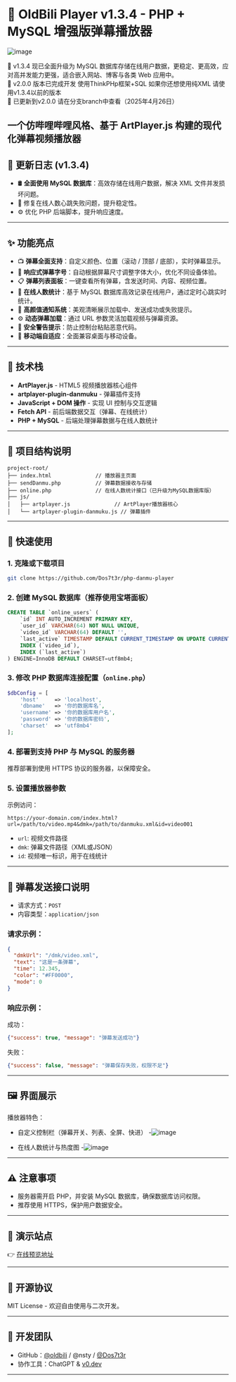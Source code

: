 
# 🎥 OldBili Player v1.3.4 - PHP + MySQL 增强版弹幕播放器 
![image](https://github.com/user-attachments/assets/61fdc1f9-e3ec-4e55-a326-d2284b3e10e1)

🔴 v1.3.4 现已全面升级为 MySQL 数据库存储在线用户数据，更稳定、更高效，应对高并发能力更强，适合嵌入网站、博客与各类 Web 应用中。<br>
🔴 v2.0.0 版本已完成开发 使用ThinkPHp框架+SQL 如果你还想使用纯XML 请使用v1.3.4以前的版本<br>
🔴 已更新到v2.0.0  请在分支branch中查看（2025年4月26日）

一个仿哔哩哔哩风格、基于 ArtPlayer.js 构建的现代化弹幕视频播放器 
---

## 🚀 更新日志 (v1.3.4)

- 🛢️ **全面使用 MySQL 数据库**：高效存储在线用户数据，解决 XML 文件并发损坏问题。
- 🐞 修复在线人数心跳失败问题，提升稳定性。
- ⚙️ 优化 PHP 后端脚本，提升响应速度。

---

## ✨ 功能亮点

- 📺 **弹幕全面支持**：自定义颜色、位置（滚动 / 顶部 / 底部），实时弹幕显示。
- 🔄 **响应式弹幕字号**：自动根据屏幕尺寸调整字体大小，优化不同设备体验。
- 📋 **弹幕列表面板**：一键查看所有弹幕，含发送时间、内容、视频位置。
- 📡 **在线人数统计**：基于 MySQL 数据库高效记录在线用户，通过定时心跳实时统计。
- 🎨 **高颜值通知系统**：美观清晰展示加载中、发送成功或失败提示。
- ⚙️ **动态弹幕加载**：通过 URL 参数灵活加载视频与弹幕资源。
- 🚨 **安全警告提示**：防止控制台粘贴恶意代码。
- 📱 **移动端自适应**：全面兼容桌面与移动设备。

---

## 🔧 技术栈

- **ArtPlayer.js** - HTML5 视频播放器核心组件
- **artplayer-plugin-danmuku** - 弹幕插件支持
- **JavaScript + DOM 操作** - 实现 UI 控制与交互逻辑
- **Fetch API** - 前后端数据交互（弹幕、在线统计）
- **PHP + MySQL** - 后端处理弹幕数据与在线人数统计

---

## 📁 项目结构说明

```
project-root/
├── index.html              // 播放器主页面
├── sendDanmu.php           // 弹幕数据接收与存储
├── online.php              // 在线人数统计接口（已升级为MySQL数据库版）
├── js/
│   ├── artplayer.js              // ArtPlayer播放器核心
│   └── artplayer-plugin-danmuku.js // 弹幕插件
```

---

## 🔌 快速使用

### 1. 克隆或下载项目

```bash
git clone https://github.com/Dos7t3r/php-danmu-player
```

### 2. 创建 MySQL 数据库（推荐使用宝塔面板）

```sql
CREATE TABLE `online_users` (
    `id` INT AUTO_INCREMENT PRIMARY KEY,
    `user_id` VARCHAR(64) NOT NULL UNIQUE,
    `video_id` VARCHAR(64) DEFAULT '',
    `last_active` TIMESTAMP DEFAULT CURRENT_TIMESTAMP ON UPDATE CURRENT_TIMESTAMP,
    INDEX (`video_id`),
    INDEX (`last_active`)
) ENGINE=InnoDB DEFAULT CHARSET=utf8mb4;
```

### 3. 修改 PHP 数据库连接配置（`online.php`）

```php
$dbConfig = [
    'host'     => 'localhost',
    'dbname'   => '你的数据库名',
    'username' => '你的数据库用户名',
    'password' => '你的数据库密码',
    'charset'  => 'utf8mb4'
];
```

### 4. 部署到支持 PHP 与 MySQL 的服务器

推荐部署到使用 HTTPS 协议的服务器，以保障安全。

### 5. 设置播放器参数

示例访问：

```url
https://your-domain.com/index.html?url=/path/to/video.mp4&dmk=/path/to/danmuku.xml&id=video001
```

- `url`: 视频文件路径
- `dmk`: 弹幕文件路径（XML或JSON）
- `id`: 视频唯一标识，用于在线统计

---

## 📮 弹幕发送接口说明

- 请求方式：`POST`
- 内容类型：`application/json`

### 请求示例：

```json
{
  "dmkUrl": "/dmk/video.xml",
  "text": "这是一条弹幕",
  "time": 12.345,
  "color": "#FF0000",
  "mode": 0
}
```

### 响应示例：

成功：

```json
{"success": true, "message": "弹幕发送成功"}
```

失败：

```json
{"success": false, "message": "弹幕保存失败，权限不足"}
```

---

## 🖼️ 界面展示



播放器特色：

- 自定义控制栏（弹幕开关、列表、全屏、快进）
-![image](https://github.com/user-attachments/assets/be70efba-5db4-432f-a440-f0b6d93b1a8f)

- 在线人数统计与热度图
-![image](https://github.com/user-attachments/assets/9e57105d-9977-4f1b-b6e7-2adcea6ed21e)


---

## ⚠️ 注意事项

- 服务器需开启 PHP，并安装 MySQL 数据库，确保数据库访问权限。
- 推荐使用 HTTPS，保护用户数据安全。

---

## 🧪 演示站点

👉 [在线预览地址](https://obplayer.pages.dev/v1.3.html?url=https://limeblogs.github.io/ubc2/vid/av14224600125.mp4&dmk=https://obplayer.pages.dev/%E2%80%9C%E4%B8%80%E6%BC%94%E4%B8%81%E7%9C%9F_%E4%BE%BF%E5%85%A5%E6%88%8F_%E5%BE%97%E5%A4%AA%E6%B7%B1%E2%80%9D%E2%80%94%E2%80%94%E4%B8%81%E7%9C%9F%E8%83%BD%E9%87%8F%E5%8D%95%E6%9B%B2%E3%80%8A%E7%BE%A4%E4%B8%81%E3%80%8B.26554729651.xml)




---

## 📜 开源协议

MIT License - 欢迎自由使用与二次开发。

---

## 👥 开发团队

- GitHub：[@oldbili](https://github.com/oldbili) / @nsty / [@Dos7t3r](https://github.com/Dos7t3r)
- 协作工具：ChatGPT & [v0.dev](https://v0.dev)

---

